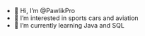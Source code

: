- 👋 Hi, I’m @PawlikPro
- 👀 I’m interested in sports cars and aviation
- 🌱 I’m currently learning Java and SQL
